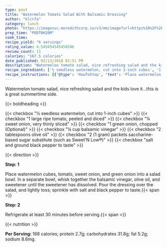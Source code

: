 ```yaml
---
type: post
title: "Watermelon Tomato Salad With Balsamic Dressing"
author: "klcrfa"
category: lunch
photo: "https://imagesvc.meredithcorp.io/v3/mm/image?url=https%3A%2F%2Fimages.media-allrecipes.com%2Fuserphotos%2F704726.jpg"
prep_time: "P0DT0H20M"
cook_time: 
recipe_yield: "6 servings"
rating_value: 4.545454545454546
review_count: 11
calories: "167.5 calories"
date_published: 02/13/2018 01:51 PM
description: "Watermelon tomato salad, nice refreshing salad and the kids love it...this is a great summertime side."
recipe_ingredient: ['½ seedless watermelon, cut into 1-inch cubes', '1 large ripe tomato, peeled and diced', '¼ sweet onion, very thinly sliced', '1 green onion, chopped', '¼ cup balsamic vinegar', '2 tablespoons olive oil', "2 (1 gram) packets saccharine-based sugar substitute (such as Sweet'N Low®)", 'salt and ground black pepper to taste']
recipe_instructions: [{'@type': 'HowToStep', 'text': 'Place watermelon cubes, tomato, sweet onion, and green onion into a salad bowl. In a separate bowl, whisk together the balsamic vinegar, olive oil, and sweetener until the sweetener has dissolved. Pour the dressing over the salad, and lightly toss; sprinkle with salt and black pepper to taste.\n'}, {'@type': 'HowToStep', 'text': 'Refrigerate at least 30 minutes before serving.\n'}]
---
```


Watermelon tomato salad, nice refreshing salad and the kids love it...this is a great summertime side. 

{{< boldheading >}}

{{< checkbox "½  seedless watermelon, cut into 1-inch cubes" >}}
{{< checkbox "1 large ripe tomato, peeled and diced" >}}
{{< checkbox "¼  sweet onion, very thinly sliced" >}}
{{< checkbox "1  green onion, chopped  (Optional)" >}}
{{< checkbox "¼ cup balsamic vinegar" >}}
{{< checkbox "2 tablespoons olive oil" >}}
{{< checkbox "2 (1 gram) packets saccharine-based sugar substitute (such as Sweet'N Low®)" >}}
{{< checkbox "salt and ground black pepper to taste" >}}


{{< direction >}}

**Step: 1**

Place watermelon cubes, tomato, sweet onion, and green onion into a salad bowl. In a separate bowl, whisk together the balsamic vinegar, olive oil, and sweetener until the sweetener has dissolved. Pour the dressing over the salad, and lightly toss; sprinkle with salt and black pepper to taste.{{< span >}}

**Step: 2**

Refrigerate at least 30 minutes before serving.{{< span >}}

{{< nutrition >}}

**Per Serving:** 168 calories; protein 2.7g; carbohydrates 31.8g; fat 5.2g; sodium 8.6mg.